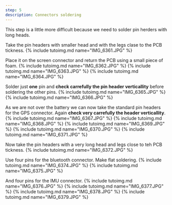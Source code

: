 ```yaml
---
step: 5
description: Connectors soldering
---
```


This step is a little more difficult because we need to solder pin herders with long heads.

Take the pin headers with smaller head and with the legs clase to the PCB tickness.
{% include tutoimg.md name="IMG_6361.JPG" %}

Place it on the screen connector and return the PCB using a small piece of foam.
{% include tutoimg.md name="IMG_6362.JPG" %}
{% include tutoimg.md name="IMG_6363.JPG" %}
{% include tutoimg.md name="IMG_6364.JPG" %}

Solder just **one** pin and **check carrefully the pin header verticallity** before soldering the other pins.
{% include tutoimg.md name="IMG_6365.JPG" %}
{% include tutoimg.md name="IMG_6366.JPG" %}

As we are not over the battery we can now take the standard pin headers for the GPS connector. Again **check very carrefully the header verticallity**.
{% include tutoimg.md name="IMG_6367.JPG" %}
{% include tutoimg.md name="IMG_6368.JPG" %}
{% include tutoimg.md name="IMG_6369.JPG" %}
{% include tutoimg.md name="IMG_6370.JPG" %}
{% include tutoimg.md name="IMG_6371.JPG" %}

Now take the pin headers with a very long head and legs close to teh PCB tickness.
{% include tutoimg.md name="IMG_6372.JPG" %}

Use four pins for the bluetooth connector. Make flat soldering.
{% include tutoimg.md name="IMG_6374.JPG" %}
{% include tutoimg.md name="IMG_6375.JPG" %}

And four pins for the IMU connector.
{% include tutoimg.md name="IMG_6376.JPG" %}
{% include tutoimg.md name="IMG_6377.JPG" %}
{% include tutoimg.md name="IMG_6378.JPG" %}
{% include tutoimg.md name="IMG_6379.JPG" %}

